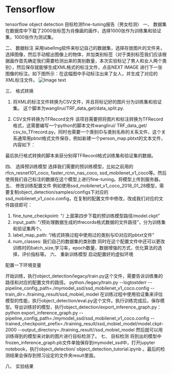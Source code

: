 # Tensorflow
tensorflow object  detection
目标检测fine-tuning报告（男女检测）
一、	数据集
在数据库中下载了2000张标签为肖像画的画作，选择1000张作为训练集和验证集，1000张作为测试集。

二、	数据标注
采用labelImg软件来标记自己的数据集，选择存放图片的文件夹，选择图像，然后手动框出图像上的物体，并加类别标签（对于类别标签我们应该根据画作首先确定我们需要检测出来的类别数量，本次实验标记了男人和女人两个类别），然后保存就能够生成XML格式的标注文件，点击NEXT IMAGE 进行下一张图像的标注。如下图所示：在这幅图中手动标注出来了女人，并生成了对应的XML标注文件。
![Image text](https://github.com/wanglirui/Tensorflow/blob/master/image/1.jpg)
 
 
三、	格式转换
1.	将XML的标注文件转换为CSV文件，并且将标记好的图片分为训练集和验证集。
这个脚本为wanglirui/TRF_data_get/data_split.py.
 

2.	CSV文件转换为TFRecord文件
该项目需要把将图片和标注转换为TFRecord格式，这需要编写一个python的脚本文件wanglirui/ TRF_data_get/ csv_to_TFrecord.py。同时也需要一个类别ID与类别名称的关系文件，这个关系通常用pbtxt格式文件保存，例如新建一个person_map.pbtxt的文本文件，内容如下：
 
最后执行格式转换的脚本来获分别得TFRecord格式训练集和验证集的数据。
 
四、	选择预训练模型
   选择我们需要的预训练模型，比如之前用的rfcn_resnet101_coco, faster_rcnn_nas_coco, ssd_mobilenet_v1_coco等。然后使用我们自己标注的数据在这个模型上进行fine-tuning。将模型上传到服务器。
五、	修改训练配置文件
例如使用ssd_mobilenet_v1_coco_2018_01_28模型，需要复制object_detection/samples/configs下对应的ssd_mobilenet_v1_coco.config，在复制的配置文件中修改，改成我们对应的文件路径即可：
1.	fine_tune_checkpoint: "/ 上面第四步下载的预训练模型路径/model.ckpt" 
2.	input_path: "/预处理数据生成的tfrecords格式数据的文件路径”，分为训练集和验证集两个。
3.	label_map_path: “/格式转换过程中使用过的类别与ID对应的pbtxt文件” 
4.	num_classes: 我们自己的数据集的类别数
同时在这个配置文件中还可以更改训练时的batch_size,学习率，epoch数量，数据增强的方式，优化算法的选择，评价指标等。
六、	重新训练模型
启动配置好的虚拟环境
 
配置一下环境变量
 
开始训练，执行object_detection/legacy/train.py这个文件，需要告诉训练集的路径和对应的配置文件的路径。
python./legacy/train.py --logtostderr --pipeline_config_path=./mymodel_ssd/ssd_mobilenet_v1_coco.config  --train_dir=./training_result/ssd_mobiel_model
在训练过程中使用验证集来评估模型的性能，执行object_detection/eval.py这个文件。执行训练完成后，保存模型。导出训练好的模型，执行object_detection/export_inference_graph.py：
python export_inference_graph.py --pipeline_config_path=./mymodel_ssd/ssd_mobilenet_v1_coco.config --trained_checkpoint_prefix=./training_result/ssd_mobiel_model/model.ckpt-2000 --output_directory=./training_result//ssd_mobiel_model
然后就可以用训练得到的模型来对新的图片进行目标检测了。
七、	目标检测
 将到出的模型中frozen_inference_graph.pb文件单独保存到mymodel_ssd中，打开jupyter notebook，执行object_detection/
object_detection_tutorial.ipynb 。最后的检测结果会保存到预习设定的文件夹result里面。

 
八、	实验结果
 
 
 
 

